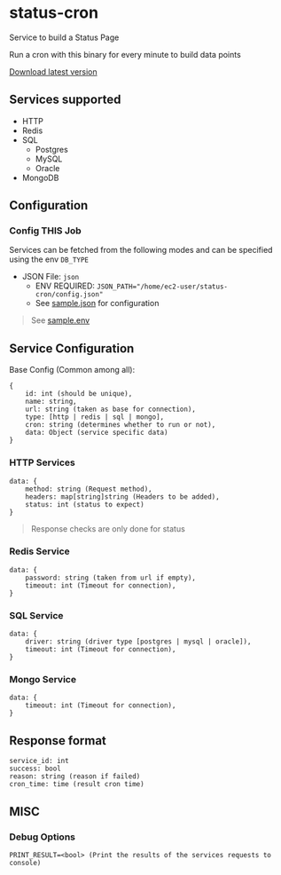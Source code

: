 # **status-cron**

Service to build a Status Page

Run a cron with this binary for every minute to build data points

[Download latest version](./status-cron)

## **Services supported**
- HTTP
- Redis
- SQL
  - Postgres
  - MySQL
  - Oracle
- MongoDB

## Configuration

### Config THIS Job
Services can be fetched from the following modes and can be specified using the env `DB_TYPE`
<!-- - Postgres DB: `postgres`
  - ENV REQUIRED: `POSTGRES_URI=postgres://localhost:5432/postgres`
  - See [sample.sql](./sample.sql) to create tables -->
- JSON File: `json`
  - ENV REQUIRED: `JSON_PATH="/home/ec2-user/status-cron/config.json"`
  - See [sample.json](./sample.json) for configuration

> See [sample.env](./sample.env)

## Service Configuration

Base Config (Common among all):
```
{
    id: int (should be unique),
    name: string,
    url: string (taken as base for connection),
    type: [http | redis | sql | mongo],
    cron: string (determines whether to run or not),
    data: Object (service specific data)
}
```

### HTTP Services

```
data: {
    method: string (Request method),
    headers: map[string]string (Headers to be added),
    status: int (status to expect)
}
```

> Response checks are only done for status

### Redis Service

```
data: {
    password: string (taken from url if empty),
    timeout: int (Timeout for connection),
}
```

### SQL Service

```
data: {
    driver: string (driver type [postgres | mysql | oracle]),
    timeout: int (Timeout for connection),
}
```

### Mongo Service

```
data: {
    timeout: int (Timeout for connection),
}
```

## Response format
```
service_id: int
success: bool
reason: string (reason if failed)
cron_time: time (result cron time)
```

## MISC

### Debug Options
```
PRINT_RESULT=<bool> (Print the results of the services requests to console)
```